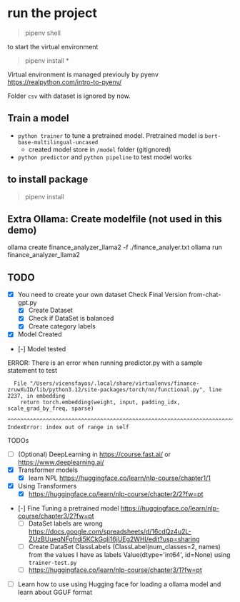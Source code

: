 # run the project

> pipenv shell

to start the virtual environment

> pipenv install *

Virtual environment is managed previouly by pyenv https://realpython.com/intro-to-pyenv/

Folder `csv` with dataset is ignored by now.

## Train a model

* `python trainer` to tune a pretrained model. Pretrained model is `bert-base-multilingual-uncased`
  * created model store in `/model` folder (gitignored)
* `python predictor`  and `python pipeline` to test model works
  
## to install package

> pipenv install <whatever>

## Extra Ollama: Create modelfile (not used in this demo)

ollama create finance_analyzer_llama2 -f ./finance_analyer.txt
ollama run finance_analyzer_llama2


## TODO

- [x] You need to create your own dataset Check Final Version from-chat-gpt.py
  - [x] Create Dataset
  - [x] Check if DataSet is balanced
  - [x] Create category labels
- [x] Model Created
- [-] Model tested

ERROR: There is an error when running predictor.py with a sample statement to test

```
  File "/Users/vicensfayos/.local/share/virtualenvs/finance-zruwXuID/lib/python3.12/site-packages/torch/nn/functional.py", line 2237, in embedding
    return torch.embedding(weight, input, padding_idx, scale_grad_by_freq, sparse)
           ^^^^^^^^^^^^^^^^^^^^^^^^^^^^^^^^^^^^^^^^^^^^^^^^^^^^^^^^^^^^^^^^^^^^^^^
IndexError: index out of range in self
```
TODOs

* [ ] (Optional) DeepLearning in https://course.fast.ai/ or https://www.deeplearning.ai/
* [x] Transformer models
  * [x] learn NPL https://huggingface.co/learn/nlp-course/chapter1/1
* [x] Using Transformers
  * [x] https://huggingface.co/learn/nlp-course/chapter2/2?fw=pt
* [-] Fine Tuning a pretrained model https://huggingface.co/learn/nlp-course/chapter3/2?fw=pt
  * [ ] DataSet labels are wrong https://docs.google.com/spreadsheets/d/16cdQz4u2L-ZUzBUueqNFgfrdi5KCkGqli16jUEg2WHI/edit?usp=sharing
  * [ ] Create DataSet ClassLabels (ClassLabel(num_classes=2, names) from the values I have as labels Value(dtype='int64', id=None) using `trainer-test.py`
  * [ ] https://huggingface.co/learn/nlp-course/chapter3/1?fw=pt
* [ ] Learn how to use using Hugging face for loading a ollama model and learn about GGUF format 